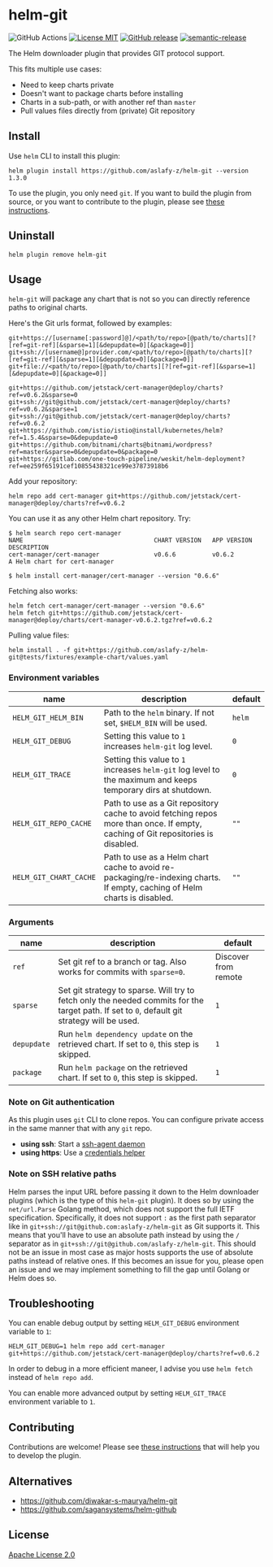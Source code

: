 # helm-git

![GitHub Actions](https://github.com/aslafy-z/helm-git/actions/workflows/release.yml/badge.svg?branch=master)
[![License MIT](https://img.shields.io/badge/license-MIT-blue.svg?style=flat)](./LICENSE)
[![GitHub release](https://img.shields.io/github/tag-date/aslafy-z/helm-git.svg)](https://github.com/aslafy-z/helm-git/releases)
[![semantic-release](https://img.shields.io/badge/%20%20%F0%9F%93%A6%F0%9F%9A%80-semantic--release-e10079.svg)](https://github.com/semantic-release/semantic-release)

The Helm downloader plugin that provides GIT protocol support.

This fits multiple use cases:

- Need to keep charts private
- Doesn't want to package charts before installing
- Charts in a sub-path, or with another ref than `master`
- Pull values files directly from (private) Git repository

## Install

Use `helm` CLI to install this plugin:

    helm plugin install https://github.com/aslafy-z/helm-git --version 1.3.0

To use the plugin, you only need `git`. If you want to build the plugin from source, or you want to contribute
to the plugin, please see [these instructions](.github/CONTRIBUTING.md).

## Uninstall

    helm plugin remove helm-git

## Usage

`helm-git` will package any chart that is not so you can  directly reference paths to original charts.

Here's the Git urls format, followed by examples:

    git+https://[username[:password]@]/<path/to/repo>[@path/to/charts][?[ref=git-ref][&sparse=1][&depupdate=0][&package=0]]
    git+ssh://[username@]provider.com/<path/to/repo>[@path/to/charts][?[ref=git-ref][&sparse=1][&depupdate=0][&package=0]]
    git+file://<path/to/repo>[@path/to/charts][?[ref=git-ref][&sparse=1][&depupdate=0][&package=0]]

    git+https://github.com/jetstack/cert-manager@deploy/charts?ref=v0.6.2&sparse=0
    git+ssh://git@github.com/jetstack/cert-manager@deploy/charts?ref=v0.6.2&sparse=1
    git+ssh://git@github.com/jetstack/cert-manager@deploy/charts?ref=v0.6.2
    git+https://github.com/istio/istio@install/kubernetes/helm?ref=1.5.4&sparse=0&depupdate=0
    git+https://github.com/bitnami/charts@bitnami/wordpress?ref=master&sparse=0&depupdate=0&package=0
    git+https://gitlab.com/one-touch-pipeline/weskit/helm-deployment?ref=ee259f65191cef10855438321ce99e37873918b6

Add your repository:

    helm repo add cert-manager git+https://github.com/jetstack/cert-manager@deploy/charts?ref=v0.6.2

You can use it as any other Helm chart repository. Try:

    $ helm search repo cert-manager
    NAME                                    CHART VERSION   APP VERSION     DESCRIPTION
    cert-manager/cert-manager               v0.6.6          v0.6.2          A Helm chart for cert-manager

    $ helm install cert-manager/cert-manager --version "0.6.6"

Fetching also works:

    helm fetch cert-manager/cert-manager --version "0.6.6"
    helm fetch git+https://github.com/jetstack/cert-manager@deploy/charts/cert-manager-v0.6.2.tgz?ref=v0.6.2

Pulling value files:

    helm install . -f git+https://github.com/aslafy-z/helm-git@tests/fixtures/example-chart/values.yaml

### Environment variables

**name**|**description**|**default**
--------|---------------|-----------
`HELM_GIT_HELM_BIN`|Path to the `helm` binary. If not set, `$HELM_BIN` will be used.|`helm`
`HELM_GIT_DEBUG`|Setting this value to `1` increases `helm-git` log level. |`0`
`HELM_GIT_TRACE`|Setting this value to `1` increases `helm-git` log level to the maximum and keeps temporary dirs at shutdown. |`0`
`HELM_GIT_REPO_CACHE`|Path to use as a Git repository cache to avoid fetching repos more than once. If empty, caching of Git repositories is disabled.|`""`
`HELM_GIT_CHART_CACHE`|Path to use as a Helm chart cache to avoid re-packaging/re-indexing charts. If empty, caching of Helm charts is disabled.|`""`

### Arguments

**name**|**description**|**default**
--------|---------------|-----------
`ref`|Set git ref to a branch or tag. Also works for commits with `sparse=0`.|Discover from remote
`sparse`|Set git strategy to sparse. Will try to fetch only the needed commits for the target path. If set to `0`, default git strategy will be used.|`1`
`depupdate`|Run `helm dependency update` on the retrieved chart. If set to `0`, this step is skipped.|`1`
`package`|Run `helm package` on the retrieved chart. If set to `0`, this step is skipped.|`1`

### Note on Git authentication

As this plugin uses `git` CLI to clone repos. You can configure private access in the same manner that with any `git` repo.

- **using ssh**: Start a [ssh-agent daemon](https://help.github.com/articles/generating-a-new-ssh-key-and-adding-it-to-the-ssh-agent/#adding-your-ssh-key-to-the-ssh-agent)
- **using https**: Use a [credentials helper](https://git-scm.com/docs/gitcredentials)

### Note on SSH relative paths

Helm parses the input URL before passing it down to the Helm downloader plugins (which is the type of this `helm-git` plugin). It does so by using the `net/url.Parse` Golang method, which does not support the full IETF specification. Specifically, it does not support `:` as the first path separator like in `git+ssh://git@github.com:aslafy-z/helm-git` as Git supports it. This means that you'll have to use an absolute path instead by using the `/` separator as in `git+ssh://git@github.com/aslafy-z/helm-git`. This should not be an issue in most case as major hosts supports the use of absolute paths instead of relative ones.
If this becomes an issue for you, please open an issue and we may implement something to fill the gap until Golang or Helm does so.

## Troubleshooting

You can enable debug output by setting `HELM_GIT_DEBUG` environment variable to `1`:

    HELM_GIT_DEBUG=1 helm repo add cert-manager git+https://github.com/jetstack/cert-manager@deploy/charts?ref=v0.6.2

In order to debug in a more efficient maneer, I advise you use `helm fetch` instead of `helm repo add`.

You can enable more advanced output by setting `HELM_GIT_TRACE` environment variable to `1`.

## Contributing

Contributions are welcome! Please see [these instructions](.github/CONTRIBUTING.md) that will help you to develop the plugin.

## Alternatives

- <https://github.com/diwakar-s-maurya/helm-git>
- <https://github.com/sagansystems/helm-github>

## License

[Apache License 2.0](LICENSE)
